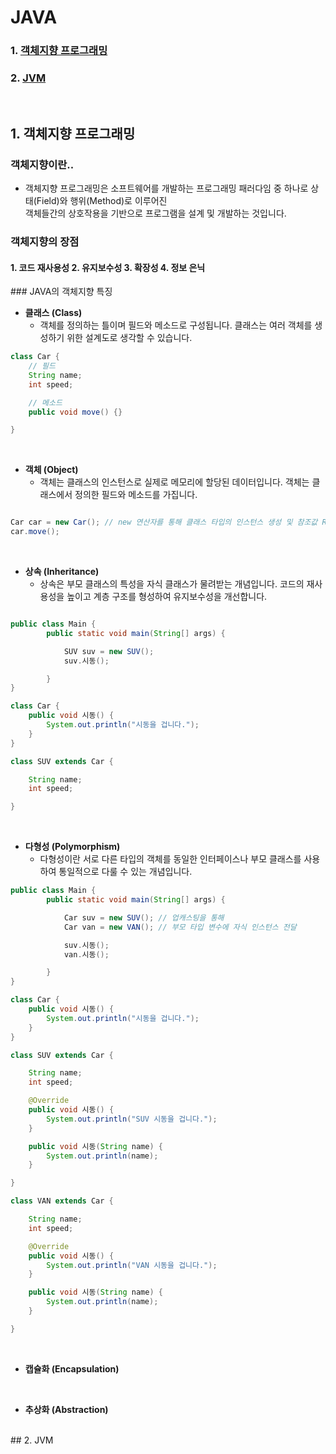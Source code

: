 # JAVA

### 1. [객체지향 프로그래밍](#1-객체지향-프로그래밍-1)
### 2. [JVM](#2-JVM-1)

<br>

## 1. 객체지향 프로그래밍

### 객체지향이란..

* 객체지향 프로그래밍은 소프트웨어를 개발하는 프로그래밍 패러다임 중 하나로 상태(Field)와 행위(Method)로 이루어진<br> 객체들간의 상호작용을 기반으로 프로그램을 설계 및 개발하는 것입니다. 

### 객체지향의 장점
<h4>
1. 코드 재사용성
2. 유지보수성
3. 확장성
4. 정보 은닉
</h4>
### JAVA의 객체지향 특징

* **클래스 (Class)**
  * 객체를 정의하는 틀이며 필드와 메소드로 구성됩니다. 클래스는 여러 객체를 생성하기 위한 설계도로 생각할 수 있습니다.
```JAVA
class Car {
    // 필드
    String name;
    int speed;

    // 메소드
    public void move() {}

}
```
<br>

* **객체 (Object)**
  * 객체는 클래스의 인스턴스로 실제로 메모리에 할당된 데이터입니다. 객체는 클래스에서 정의한 필드와 메소드를 가집니다.
```JAVA

Car car = new Car(); // new 연산자를 통해 클래스 타입의 인스턴스 생성 및 참조값 Return
car.move();

```
<br>

* **상속 (Inheritance)**
  * 상속은 부모 클래스의 특성을 자식 클래스가 물려받는 개념입니다. 코드의 재사용성을 높이고 계층 구조를 형성하여 유지보수성을 개선합니다.
```JAVA

public class Main {
        public static void main(String[] args) {

            SUV suv = new SUV();
            suv.시동();

        }
}

class Car {
    public void 시동() {
        System.out.println("시동을 겁니다.");
    }
}

class SUV extends Car {

    String name;
    int speed;

}

```

<br>

* **다형성 (Polymorphism)**
  *  다형성이란 서로 다른 타입의 객체를 동일한 인터페이스나 부모 클래스를 사용하여 통일적으로 다룰 수 있는 개념입니다.

```JAVA
public class Main {
        public static void main(String[] args) {

            Car suv = new SUV(); // 업캐스팅을 통해
            Car van = new VAN(); // 부모 타입 변수에 자식 인스턴스 전달

            suv.시동();
            van.시동();

        }
}

class Car {
    public void 시동() {
        System.out.println("시동을 겁니다.");
    }
}

class SUV extends Car {

    String name;
    int speed;

    @Override
    public void 시동() {
        System.out.println("SUV 시동을 겁니다.");
    }

    public void 시동(String name) {
        System.out.println(name);
    }

}

class VAN extends Car {

    String name;
    int speed;

    @Override
    public void 시동() {
        System.out.println("VAN 시동을 겁니다.");
    }

    public void 시동(String name) {
        System.out.println(name);
    }

}
```
<br>

* **캡슐화 (Encapsulation)**
<br>

* **추상화 (Abstraction)**
<br>
## 2. JVM
